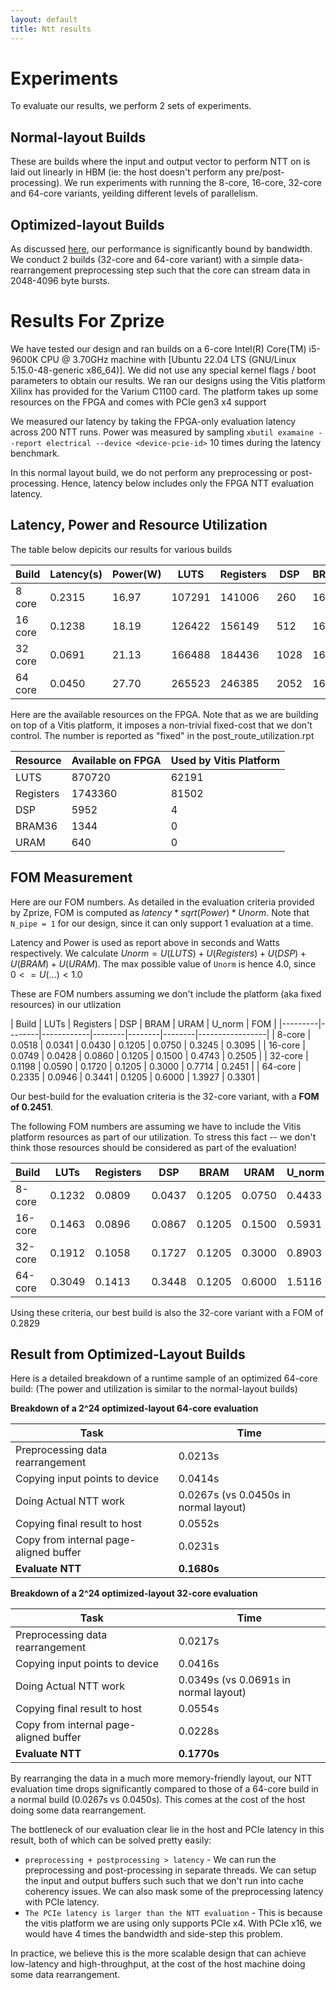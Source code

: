```yaml
---
layout: default
title: Ntt results
---
```


# Experiments

To evaluate our results, we perform 2 sets of experiments.

## Normal-layout Builds

These are builds where the input and output vector to perform NTT on is laid out
linearly in HBM (ie: the host doesn't perform any pre/post-processing). We run
experiments with running the 8-core, 16-core, 32-core and 64-core variants,
yeilding different levels of parallelism.

## Optimized-layout Builds

As discussed [here](ntt-bandwidth.html), our performance is significantly
bound by bandwidth. We conduct 2 builds (32-core and 64-core variant) with a
simple data-rearrangement preprocessing step such that the core can stream data
in 2048-4096 byte bursts.

# Results For Zprize

We have tested our design and ran builds on a 6-core
Intel(R) Core(TM) i5-9600K CPU @ 3.70GHz machine with
[Ubuntu 22.04 LTS (GNU/Linux 5.15.0-48-generic x86_64)]. We did not use
any special kernel flags / boot parameters to obtain our results. We ran
our designs using the Vitis platform Xilinx has provided for the Varium C1100
card. The platform takes up some resources on the FPGA and comes with PCIe gen3
x4 support

We measured our latency by taking the FPGA-only evaluation latency across 200
NTT runs. Power was measured by sampling `xbutil examaine --report electrical
--device <device-pcie-id>` 10 times during the latency benchmark.

In this normal layout build, we do not perform any preprocessing or
post-processing. Hence, latency below includes only the FPGA NTT evaluation
latency.

## Latency, Power and Resource Utilization

The table below depicits our results for various builds

|   Build | Latency(s) | Power(W) | LUTS   | Registers |  DSP | BRAM36 | URAM  |
|---------|------------|----------|--------|-----------|------|--------|-------|
|  8 core |     0.2315 |    16.97 | 107291 |    141006 |  260 |    162 |   48  |
| 16 core |     0.1238 |    18.19 | 126422 |    156149 |  512 |    162 |   96  |
| 32 core |     0.0691 |    21.13 | 166488 |    184436 | 1028 |    162 |   192 |
| 64 core |     0.0450 |    27.70 | 265523 |    246385 | 2052 |    162 |   384 |


Here are the available resources on the FPGA. Note that as we are building on
top of a Vitis platform, it imposes a non-trivial fixed-cost that we don't
control. The number is reported as "fixed" in the post_route_utilization.rpt

| Resource  | Available on FPGA | Used by Vitis Platform |
|-----------|-------------------|------------------------|
|      LUTS |            870720 |                  62191 |
| Registers |           1743360 |                  81502 |
|       DSP |              5952 |                      4 |
|    BRAM36 |              1344 |                      0 |
|      URAM |               640 |                      0 |

## FOM Measurement

Here are our FOM numbers. As detailed in the evaluation criteria provided by Zprize,
FOM is computed as $latency * sqrt(Power) * {Unorm}$. Note that `N_pipe = 1`
for our design, since it can only support 1 evaluation at a time.

Latency and Power is used as report above in seconds and Watts respectively.
We calculate $Unorm = U(LUTS) + U(Registers) + U(DSP) + U(BRAM) + U(URAM)$.
The max possible value of `Unorm` is hence 4.0, since $0 <= U(...) < 1.0$

These are FOM numbers assuming we don't include the platform (aka fixed resources)
in our utlization

|  Build  |  LUTs  |  Registers |    DSP |   BRAM |   URAM | U_norm |  FOM   |
|---------|--------|------------|--------|--------|--------|-----------------|
| 8-core  | 0.0518 |     0.0341 | 0.0430 | 0.1205 | 0.0750 | 0.3245 | 0.3095 |
| 16-core | 0.0749 |     0.0428 | 0.0860 | 0.1205 | 0.1500 | 0.4743 | 0.2505 |
| 32-core | 0.1198 |     0.0590 | 0.1720 | 0.1205 | 0.3000 | 0.7714 | 0.2451 |
| 64-core | 0.2335 |     0.0946 | 0.3441 | 0.1205 | 0.6000 | 1.3927 | 0.3301 |

Our best-build for the evaluation criteria is the 32-core variant, with a __FOM of 0.2451__.

The following FOM numbers are assuming we have to include the Vitis platform
resources as part of our utilization. To stress this fact -- we don't think
those resources should be considered as part of the evaluation!


|  Build  |   LUTs |  Registers |    DSP |   BRAM |   URAM | U_norm |  FOM   |
|---------|--------|------------|--------|--------|--------|--------|--------|
| 8-core  | 0.1232 |     0.0809 | 0.0437 | 0.1205 | 0.0750 | 0.4433 | 0.4229 |
| 16-core | 0.1463 |     0.0896 | 0.0867 | 0.1205 | 0.1500 | 0.5931 | 0.3132 |
| 32-core | 0.1912 |     0.1058 | 0.1727 | 0.1205 | 0.3000 | 0.8903 | 0.2829 |
| 64-core | 0.3049 |     0.1413 | 0.3448 | 0.1205 | 0.6000 | 1.5116 | 0.3583 |


Using these criteria, our best build is also the 32-core variant with a FOM of
0.2829

## Result from Optimized-Layout Builds

Here is a detailed breakdown of a runtime sample of an optimized 64-core build:
(The power and utilization is similar to the normal-layout builds)


__Breakdown of a 2^24 optimized-layout 64-core evaluation__

|               Task                     |   Time  |
|----------------------------------------|---------|
| Preprocessing data rearrangement       | 0.0213s |
| Copying input points to device         | 0.0414s |
| Doing Actual NTT work                  | 0.0267s (vs 0.0450s in normal layout) |
| Copying final result to host           | 0.0552s |
| Copy from internal page-aligned buffer | 0.0231s |
| __Evaluate NTT__                       | __0.1680s__ |

__Breakdown of a 2^24 optimized-layout 32-core evaluation__

|               Task                     |   Time  |
|----------------------------------------|---------|
| Preprocessing data rearrangement       | 0.0217s |
| Copying input points to device         | 0.0416s |
| Doing Actual NTT work                  | 0.0349s (vs 0.0691s in normal layout) |
| Copying final result to host           | 0.0554s |
| Copy from internal page-aligned buffer | 0.0228s |
| __Evaluate NTT__                       | __0.1770s__ |


By rearranging the data in a much more memory-friendly layout, our NTT
evaluation time drops significantly compared to those of a 64-core build in
a normal build (0.0267s vs 0.0450s). This comes at the cost of the host doing
some data rearrangement.

The bottleneck of our evaluation clear lie in the host and PCIe latency in
this result, both of which can be solved pretty easily:

- `preprocessing + postprocessing > latency` - We can run the preprocessing
  and post-processing in separate threads. We can setup the input and output
  buffers such such that we don't run into cache coherency issues. We can also
  mask some of the preprocessing latency with PCIe latency.
- `The PCIe latency is larger than the NTT evaluation` - This is because the
  vitis platform we are using only supports PCIe x4. With PCIe x16, we would have
  4 times the bandwidth and side-step this problem.

In practice, we believe this is the more scalable design that can achieve
low-latency and high-throughput, at the cost of the host machine doing some
data rearrangement.
